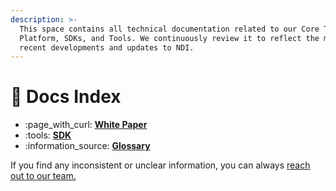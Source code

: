 ```yaml
---
description: >-
  This space contains all technical documentation related to our Core Tech
  Platform, SDKs, and Tools. We continuously review it to reflect the most
  recent developments and updates to NDI.
---
```


# 📂 Docs Index

* :page\_with\_curl: [**White Paper**](broken-reference)
* :tools: [**SDK**](broken-reference)
* :information\_source: [**Glossary**](broken-reference)

If you find any inconsistent or unclear information, you can always [reach out to our team. ](https://ndi.video/resources/get-in-touch/)
